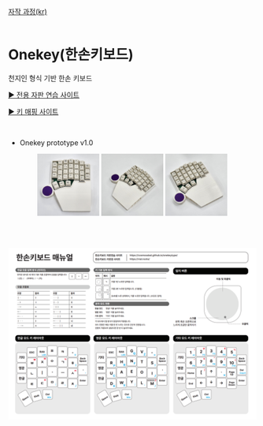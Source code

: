 [자작 과정(kr)](https://blog.naver.com/cosmosalad/223262540878)<br/><br/>

# Onekey(한손키보드)<br/>
천지인 형식 기반 한손 키보드

[▶ 전용 자판 연습 사이트](https://m.site.naver.com/1BX3V)

[▶ 키 매핑 사이트](https://vial.rocks/)

<br/>

- Onekey prototype v1.0

<p align="center">
  <img src="img/onekey_01.jpg" style="width: 25%;"/>
  <img src="img/onekey_02.jpg" style="width: 25%;"/>
  <img src="img/onekey_03.jpg" style="width: 25%;"/>
</p>

<br/><br/>

<p align="center">
  <img src="img/onekey_manual.png"/>
</p>
